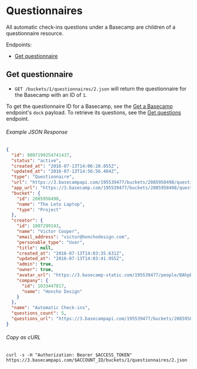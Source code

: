 Questionnaires
==============

All automatic check-ins questions under a Basecamp are children of a questionnaire resource.

Endpoints:

- [Get questionnaire](#get-questionnaire)

Get questionnaire
-----------------

* `GET /buckets/1/questionnaires/2.json` will return the questionnaire for the Basecamp with an ID of `1`.

To get the questionnaire ID for a Basecamp, see the [Get a Basecamp][basecamp] endpoint's `dock` payload. To retrieve its questions, see the [Get questions][questions] endpoint.

###### Example JSON Response
<!-- START GET /buckets/1/questionnaires/2.json -->
```json
{
  "id": 9007199254741437,
  "status": "active",
  "created_at": "2016-07-13T14:06:20.855Z",
  "updated_at": "2016-07-13T14:56:56.404Z",
  "type": "Questionnaire",
  "url": "https://3.basecampapi.com/195539477/buckets/2085958498/questionnaires/9007199254741437.json",
  "app_url": "https://3.basecamp.com/195539477/buckets/2085958498/questionnaires/9007199254741437",
  "bucket": {
    "id": 2085958498,
    "name": "The Leto Laptop",
    "type": "Project"
  },
  "creator": {
    "id": 1007299143,
    "name": "Victor Cooper",
    "email_address": "victor@honchodesign.com",
    "personable_type": "User",
    "title": null,
    "created_at": "2016-07-13T14:03:35.631Z",
    "updated_at": "2016-07-13T14:03:41.955Z",
    "admin": true,
    "owner": true,
    "avatar_url": "https://3.basecamp-static.com/195539477/people/BAhpBEcqCjw=--c632b967cec296b87363a697a67a87f9cc1e5b45/avatar-64-x4",
    "company": {
      "id": 1033447817,
      "name": "Honcho Design"
    }
  },
  "name": "Automatic Check-ins",
  "questions_count": 5,
  "questions_url": "https://3.basecampapi.com/195539477/buckets/2085958498/questionnaires/9007199254741437/questions.json"
}
```
<!-- END GET /buckets/1/questionnaires/2.json -->

###### Copy as cURL

``` shell
curl -s -H "Authorization: Bearer $ACCESS_TOKEN" https://3.basecampapi.com/$ACCOUNT_ID/buckets/1/questionnaires/2.json
```

[basecamp]: https://github.com/basecamp/bc3-api/blob/master/sections/basecamps.md#get-a-basecamp
[questions]: https://github.com/basecamp/bc3-api/blob/master/sections/questions.md#get-questions
